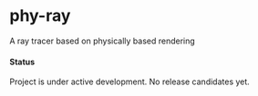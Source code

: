 # phy-ray
A ray tracer based on physically based rendering

#### Status
Project is under active development. No release candidates yet.
